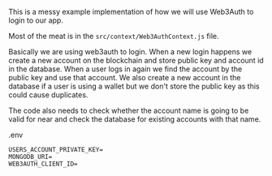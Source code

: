 This is a messy example implementation of how we will use Web3Auth to login to our app.

Most of the meat is in the `src/context/Web3AuthContext.js` file.

Basically we are using web3auth to login. When a new login happens we create a new account on the blockchain and store public key and account id in the database. When a user logs in again we find the account by the public key and use that account. We also create a new account in the database if a user is using a wallet but we don't store the public key as this could cause duplicates.

The code also needs to check whether the account name is going to be valid for near and check the database for existing accounts with that name.

.env

```env
USERS_ACCOUNT_PRIVATE_KEY=
MONGODB_URI=
WEB3AUTH_CLIENT_ID=
```
